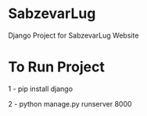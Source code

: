 # SabzevarLug
Django Project for SabzevarLug Website

# To Run Project
1 - pip install django

2 - python manage.py runserver 8000
